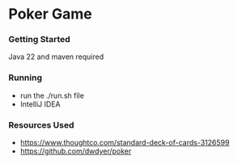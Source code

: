 # Poker Game
### Getting Started
Java 22 and maven required

### Running
- run the ./run.sh file
- IntelliJ IDEA

### Resources Used
- https://www.thoughtco.com/standard-deck-of-cards-3126599
- https://github.com/dwdyer/poker